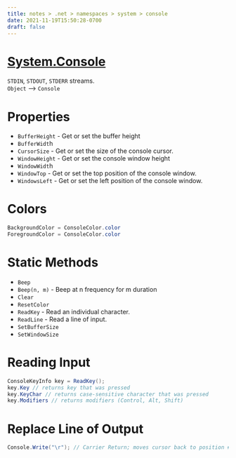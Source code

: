 ```yaml
---
title: notes > .net > namespaces > system > console
date: 2021-11-19T15:50:28-0700
draft: false
---
```

# [System.Console](https://docs.microsoft.com/en-us/dotnet/api/system.console?view=net-6.0)
`STDIN`, `STDOUT`, `STDERR` streams.  
`Object` –> `Console`

# Properties
- `BufferHeight` - Get or set the buffer height
- `BufferWidt`h
- `CursorSize` - Get or set the size of the console cursor.
- `WindowHeight` - Get or set the console window height
- `WindowWidt`h
- `WindowTop` - Get or set the top position of the console window.
- `WindowsLeft` - Get or set the left position of the console window.

# Colors
```cs
BackgroundColor = ConsoleColor.color
ForegroundColor = ConsoleColor.color
```

# Static Methods
- `Beep`
- `Beep(n, m)` - Beep at n frequency for m duration
- `Clear`
- `ResetColor`
- `ReadKey` - Read an individual character.
- `ReadLine` - Read a line of input.
- `SetBufferSize`
- `SetWindowSize`

# Reading Input
```cs
ConsoleKeyInfo key = ReadKey();
key.Key // returns key that was pressed
key.KeyChar // returns case-sensitive character that was pressed
key.Modifiers // returns modifiers (Control, Alt, Shift)
```

# Replace Line of Output
```cs
Console.Write("\r"); // Carrier Return; moves cursor back to position #1 on current line
```

